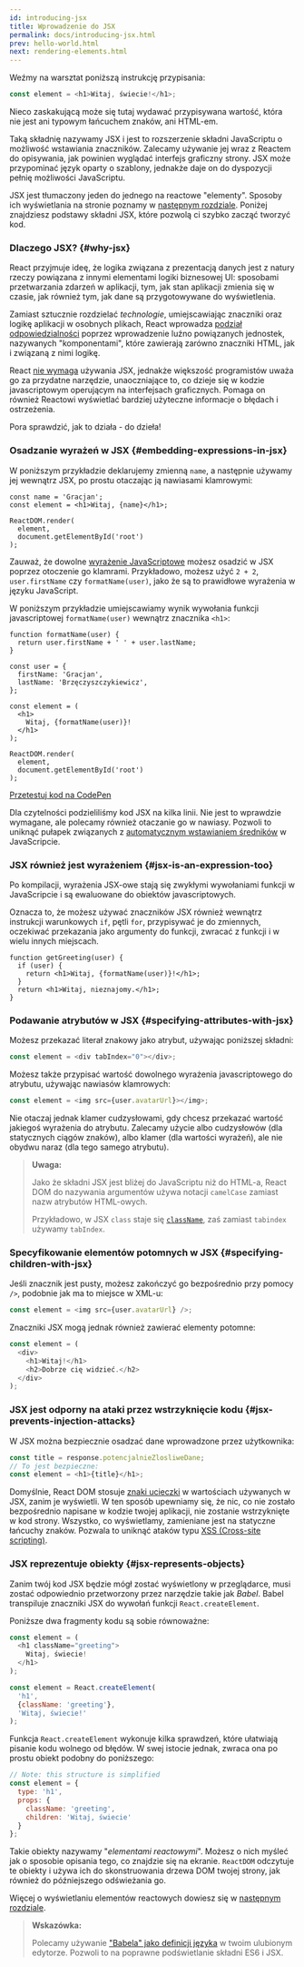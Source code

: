 ```yaml
---
id: introducing-jsx
title: Wprowadzenie do JSX
permalink: docs/introducing-jsx.html
prev: hello-world.html
next: rendering-elements.html
---
```


Weźmy na warsztat poniższą instrukcję przypisania:

```js
const element = <h1>Witaj, świecie!</h1>;
```

Nieco zaskakującą może się tutaj wydawać przypisywana wartość, która nie jest ani typowym łańcuchem znaków, ani HTML-em.

Taką składnię nazywamy JSX i jest to rozszerzenie składni JavaScriptu o możliwość wstawiania znaczników. Zalecamy używanie jej wraz z Reactem do opisywania, jak powinien wyglądać interfejs graficzny strony. JSX może przypominać język oparty o szablony, jednakże daje on do dyspozycji pełnię możliwości JavaScriptu.

JSX jest tłumaczony jeden do jednego na reactowe "elementy". Sposoby ich wyświetlania na stronie poznamy w [następnym rozdziale](/docs/rendering-elements.html). Poniżej znajdziesz podstawy składni JSX, które pozwolą ci szybko zacząć tworzyć kod.

### Dlaczego JSX? {#why-jsx}

React przyjmuje ideę, że logika związana z prezentacją danych jest z natury rzeczy powiązana z innymi elementami logiki biznesowej UI: sposobami przetwarzania zdarzeń w aplikacji, tym, jak stan aplikacji zmienia się w czasie, jak również tym, jak dane są przygotowywane do wyświetlenia. 

Zamiast sztucznie rozdzielać *technologie*, umiejscawiając znaczniki oraz logikę aplikacji w osobnych plikach, React wprowadza [podział odpowiedzialności](https://pl.wikipedia.org/wiki/Zasada_jednej_odpowiedzialno%C5%9Bci) poprzez wprowadzenie luźno powiązanych jednostek, nazywanych "komponentami", które zawierają zarówno znaczniki HTML, jak i związaną z nimi logikę.

React [nie wymaga](/docs/react-without-jsx.html) używania JSX, jednakże większość programistów uważa go za przydatne narzędzie, unaoczniające to, co dzieje się w kodzie javascriptowym operującym na interfejsach graficznych. Pomaga on również Reactowi wyświetlać bardziej użyteczne informacje o błędach i ostrzeżenia. 

Pora sprawdzić, jak to działa - do dzieła!

### Osadzanie wyrażeń w JSX {#embedding-expressions-in-jsx}

W poniższym przykładzie deklarujemy zmienną `name`, a następnie używamy jej wewnątrz JSX, po prostu otaczając ją nawiasami klamrowymi:

```js{1,2}
const name = 'Gracjan';
const element = <h1>Witaj, {name}</h1>;

ReactDOM.render(
  element,
  document.getElementById('root')
);
```

Zauważ, że dowolne [wyrażenie JavaScriptowe](https://developer.mozilla.org/en-US/docs/Web/JavaScript/Guide/Expressions_and_Operators#Expressions) możesz osadzić w JSX poprzez otoczenie go klamrami. Przykładowo, możesz użyć `2 + 2`, `user.firstName` czy `formatName(user)`, jako że są to prawidłowe wyrażenia w języku JavaScript. 

W poniższym przykładzie umiejscawiamy wynik wywołania funkcji javascriptowej `formatName(user)` wewnątrz znacznika `<h1>`:

```js{12}
function formatName(user) {
  return user.firstName + ' ' + user.lastName;
}

const user = {
  firstName: 'Gracjan',
  lastName: 'Brzęczyszczykiewicz',
};

const element = (
  <h1>
    Witaj, {formatName(user)}!
  </h1>
);

ReactDOM.render(
  element,
  document.getElementById('root')
);
```

[Przetestuj kod na CodePen](codepen://introducing-jsx)

Dla czytelności podzieliliśmy kod JSX na kilka linii. Nie jest to wprawdzie wymagane, ale polecamy również otaczanie go w nawiasy. Pozwoli to uniknąć pułapek związanych z [automatycznym wstawianiem średników](http://stackoverflow.com/q/2846283) w JavaScripcie.

### JSX również jest wyrażeniem {#jsx-is-an-expression-too}

Po kompilacji, wyrażenia JSX-owe stają się zwykłymi wywołaniami funkcji w JavaScripcie i są ewaluowane do obiektów javascriptowych.

Oznacza to, że możesz używać znaczników JSX również wewnątrz instrukcji warunkowych `if`, pętli `for`, przypisywać je do zmiennych, oczekiwać przekazania jako argumenty do funkcji, zwracać z funkcji i w wielu innych miejscach.

```js{3,5}
function getGreeting(user) {
  if (user) {
    return <h1>Witaj, {formatName(user)}!</h1>;
  }
  return <h1>Witaj, nieznajomy.</h1>;
}
```

### Podawanie atrybutów w JSX {#specifying-attributes-with-jsx}

Możesz przekazać literał znakowy jako atrybut, używając poniższej składni:

```js
const element = <div tabIndex="0"></div>;
```

Możesz także przypisać wartość dowolnego wyrażenia javascriptowego do atrybutu, używając nawiasów klamrowych:

```js
const element = <img src={user.avatarUrl}></img>;
```

Nie otaczaj jednak klamer cudzysłowami, gdy chcesz przekazać wartość jakiegoś wyrażenia do atrybutu. Zalecamy użycie albo cudzysłowów (dla statycznych ciągów znaków), albo klamer (dla wartości wyrażeń), ale nie obydwu naraz (dla tego samego atrybutu). 

>**Uwaga:**
>
> Jako że składni JSX jest bliżej do JavaScriptu niż do HTML-a, React DOM do nazywania argumentów używa notacji `camelCase` zamiast nazw atrybutów HTML-owych.
>
> Przykładowo, w JSX `class` staje się [`className`](https://developer.mozilla.org/pl/docs/Web/API/Element/className), zaś zamiast `tabindex` używamy `tabIndex`. 

### Specyfikowanie elementów potomnych w JSX {#specifying-children-with-jsx}

Jeśli znacznik jest pusty, możesz zakończyć go bezpośrednio przy pomocy `/>`, podobnie jak ma to miejsce w XML-u:

```js
const element = <img src={user.avatarUrl} />;
```

Znaczniki JSX mogą jednak również zawierać elementy potomne:

```js
const element = (
  <div>
    <h1>Witaj!</h1>
    <h2>Dobrze cię widzieć.</h2>
  </div>
);
```

### JSX jest odporny na ataki przez wstrzyknięcie kodu {#jsx-prevents-injection-attacks}

W JSX można bezpiecznie osadzać dane wprowadzone przez użytkownika:

```js
const title = response.potencjalnieZlosliweDane;
// To jest bezpieczne:
const element = <h1>{title}</h1>;
```

Domyślnie, React DOM stosuje [znaki ucieczki](https://pl.wikipedia.org/wiki/Znak_modyfikacji) w wartościach używanych w JSX, zanim je wyświetli. W ten sposób upewniamy się, że nic, co nie zostało bezpośrednio napisane w kodzie twojej aplikacji, nie zostanie wstrzyknięte w kod strony. Wszystko, co wyświetlamy, zamieniane jest na statyczne łańcuchy znaków. Pozwala to uniknąć ataków typu [XSS (Cross-site scripting)](https://pl.wikipedia.org/wiki/Cross-site_scripting). 

### JSX reprezentuje obiekty {#jsx-represents-objects}

Zanim twój kod JSX będzie mógł zostać wyświetlony w przeglądarce, musi zostać odpowiednio przetworzony przez narzędzie takie jak _Babel_. Babel transpiluje znaczniki JSX do wywołań funkcji `React.createElement`. 

Poniższe dwa fragmenty kodu są sobie równoważne:

```js
const element = (
  <h1 className="greeting">
    Witaj, świecie!
  </h1>
);
```

```js
const element = React.createElement(
  'h1',
  {className: 'greeting'},
  'Witaj, świecie!'
);
```

Funkcja `React.createElement` wykonuje kilka sprawdzeń, które ułatwiają pisanie kodu wolnego od błędów. W swej istocie jednak, zwraca ona po prostu obiekt podobny do poniższego:

```js
// Note: this structure is simplified
const element = {
  type: 'h1',
  props: {
    className: 'greeting',
    children: 'Witaj, świecie'
  }
};
```

Takie obiekty nazywamy "_elementami reactowymi_". Możesz o nich myśleć jak o sposobie opisania tego, co znajdzie się na ekranie. `ReactDOM` odczytuje te obiekty i używa ich do skonstruowania drzewa DOM twojej strony, jak również do późniejszego odświeżania go. 

Więcej o wyświetlaniu elementów reactowych dowiesz się w [następnym rozdziale](/docs/rendering-elements.html).

>**Wskazówka:**
>
> Polecamy używanie ["Babela" jako definicji języka](http://babeljs.io/docs/editors) w twoim ulubionym edytorze. Pozwoli to na poprawne podświetlanie składni ES6 i JSX.
